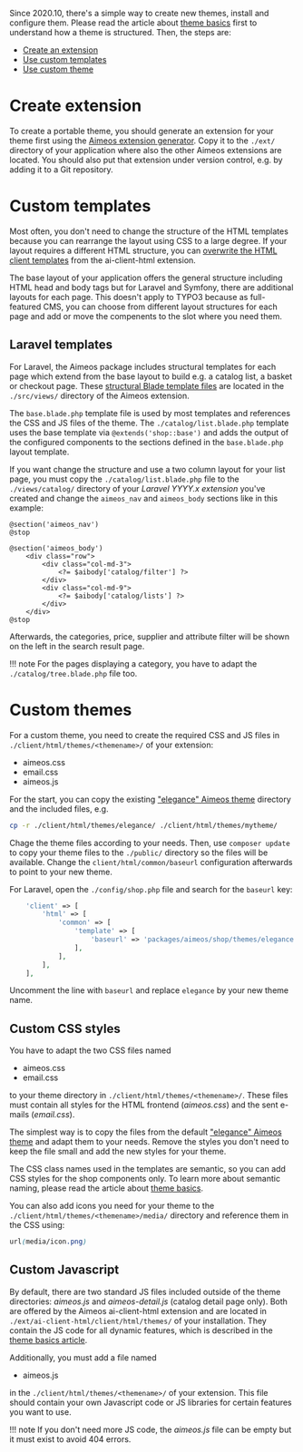 Since 2020.10, there's a simple way to create new themes, install and configure them. Please read the article about [theme basics](theme-basics.md) first to understand how a theme is structured. Then, the steps are:

* [Create an extension](#create-theme-extension)
* [Use custom templates](#custom-templates)
* [Use custom theme](#custom-themes)

# Create extension

To create a portable theme, you should generate an extension for your theme first using the [Aimeos extension generator](https://aimeos.org/extensions). Copy it to the `./ext/` directory of your application where also the other Aimeos extensions are located. You should also put that extension under version control, e.g. by adding it to a Git repository.

# Custom templates

Most often, you don't need to change the structure of the HTML templates because you can rearrange the layout using CSS to a large degree. If your layout requires a different HTML structure, you can [overwrite the HTML client templates](overwrite-templates.md) from the ai-client-html extension.

The base layout of your application offers the general structure including HTML head and body tags but for Laravel and Symfony, there are additional layouts for each page. This doesn't apply to TYPO3 because as full-featured CMS, you can choose from different layout structures for each page and add or move the compenents to the slot where you need them.

## Laravel templates

For Laravel, the Aimeos package includes structural templates for each page which extend from the base layout to build e.g. a catalog list, a basket or checkout page. These [structural Blade template files](https://github.com/aimeos/aimeos-laravel/tree/master/src/views) are located in the `./src/views/` directory of the Aimeos extension.

The `base.blade.php` template file is used by most templates and references the CSS and JS files of the theme. The `./catalog/list.blade.php` template uses the base template via `@extends('shop::base')` and adds the output of the configured components to the sections defined in the `base.blade.php` layout template.

If you want change the structure and use a two column layout for your list page, you must copy the `./catalog/list.blade.php` file to the `./views/catalog/` directory of your *Laravel YYYY.x extension* you've created and change the `aimeos_nav` and `aimeos_body` sections like in this example:

```blade
@section('aimeos_nav')
@stop

@section('aimeos_body')
	<div class="row">
		<div class="col-md-3">
			<?= $aibody['catalog/filter'] ?>
		</div>
		<div class="col-md-9">
			<?= $aibody['catalog/lists'] ?>
		</div>
	</div>
@stop
```

Afterwards, the categories, price, supplier and attribute filter will be shown on the left in the search result page.

!!! note
    For the pages displaying a category, you have to adapt the `./catalog/tree.blade.php` file too.

# Custom themes

For a custom theme, you need to create the required CSS and JS files in `./client/html/themes/<themename>/` of your extension:

* aimeos.css
* email.css
* aimeos.js

For the start, you can copy the existing ["elegance" Aimeos theme](https://github.com/aimeos/ai-client-html/tree/master/client/html/themes/elegance) directory and the included files, e.g.

```bash
cp -r ./client/html/themes/elegance/ ./client/html/themes/mytheme/
```

Chage the theme files according to your needs. Then, use `composer update` to copy your theme files to the `./public/` directory so the files will be available. Change the `client/html/common/baseurl` configuration afterwards to point to your new theme.

For Laravel, open the `./config/shop.php` file and search for the `baseurl` key:

```php
	'client' => [
		'html' => [
			'common' => [
				'template' => [
					'baseurl' => 'packages/aimeos/shop/themes/elegance',
				],
			],
		],
	],
```

Uncomment the line with `baseurl` and replace `elegance` by your new theme name.

## Custom CSS styles

You have to adapt the two CSS files named

* aimeos.css
* email.css

to your theme directory in `./client/html/themes/<themename>/`. These files must contain all styles for the HTML frontend (*aimeos.css*) and the sent e-mails (*email.css*).

The simplest way is to copy the files from the default ["elegance" Aimeos theme](https://github.com/aimeos/ai-client-html/tree/master/client/html/themes/elegance) and adapt them to your needs. Remove the styles you don't need to keep the file small and add the new styles for your theme.

The CSS class names used in the templates are semantic, so you can add CSS styles for the shop components only. To learn more about semantic naming, please read the article about [theme basics](theme-basics.md#cascading-style-sheets).

You can also add icons you need for your theme to the `./client/html/themes/<themename>/media/` directory and reference them in the CSS using:

```css
url(media/icon.png)
```

## Custom Javascript

By default, there are two standard JS files included outside of the theme directories: *aimeos.js* and *aimeos-detail.js* (catalog detail page only). Both are offered by the Aimeos ai-client-html extension and are located in `./ext/ai-client-html/client/html/themes/` of your installation. They contain the JS code for all dynamic features, which is described in the [theme basics article](theme-basics.md#javacript).

Additionally, you must add a file named

* aimeos.js

in the `./client/html/themes/<themename>/` of your extension. This file should contain your own Javascript code or JS libraries for certain features you want to use.

!!! note
    If you don't need more JS code, the *aimeos.js* file can be empty but it must exist to avoid 404 errors.
